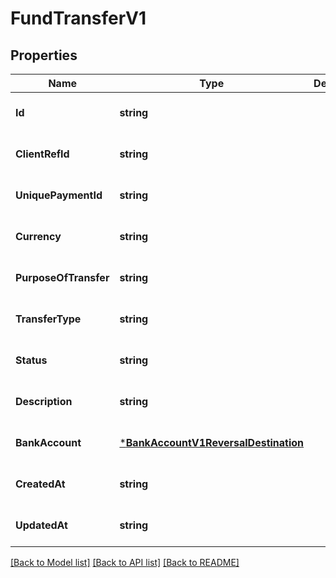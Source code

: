 # FundTransferV1

## Properties
Name | Type | Description | Notes
------------ | ------------- | ------------- | -------------
**Id** | **string** |  | [optional] [default to null]
**ClientRefId** | **string** |  | [optional] [default to null]
**UniquePaymentId** | **string** |  | [optional] [default to null]
**Currency** | **string** |  | [optional] [default to null]
**PurposeOfTransfer** | **string** |  | [optional] [default to null]
**TransferType** | **string** |  | [optional] [default to null]
**Status** | **string** |  | [optional] [default to null]
**Description** | **string** |  | [optional] [default to null]
**BankAccount** | [***BankAccountV1ReversalDestination**](Bank_account.v1_reversal_destination.md) |  | [optional] [default to null]
**CreatedAt** | **string** |  | [optional] [default to null]
**UpdatedAt** | **string** |  | [optional] [default to null]

[[Back to Model list]](../README.md#documentation-for-models) [[Back to API list]](../README.md#documentation-for-api-endpoints) [[Back to README]](../README.md)

